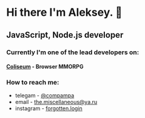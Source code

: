 # Hi there I'm Aleksey. 👋

<!--
**compampa/compampa** is a ✨ _special_ ✨ repository because its `README.md` (this file) appears on your GitHub profile.

Here are some ideas to get you started:

- 🔭 I’m currently working on ...
- 🌱 I’m currently learning ...
- 👯 I’m looking to collaborate on ...
- 🤔 I’m looking for help with ...
- 💬 Ask me about ...
- 📫 How to reach me: ...
- 😄 Pronouns: ...
- ⚡ Fun fact: ...
-->
## JavaScript, Node.js developer
### Currently I'm one of the lead developers on:
#### [Coliseum](https://dbforgame.herokuapp.com) - Browser MMORPG
### How to reach me: 

 - telegam - [@compampa](https://t.me/compampa)
 - email - the.miscellaneous@ya.ru
 - instagram - [forgotten.login](https://instagram.com/forgotten.login)

